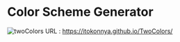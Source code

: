 # Color Scheme Generator
![twoColors](https://user-images.githubusercontent.com/124262891/218005645-80836094-7364-46bf-ac96-5f7028d6673a.jpg)
URL : https://itokonnya.github.io/TwoColors/
